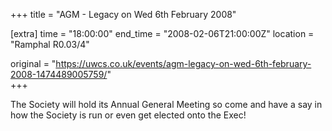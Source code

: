 +++
title = "AGM - Legacy on Wed 6th February 2008"

[extra]
time = "18:00:00"
end_time = "2008-02-06T21:00:00Z"
location = "Ramphal R0.03/4"

original = "https://uwcs.co.uk/events/agm-legacy-on-wed-6th-february-2008-1474489005759/"    
+++

The Society will hold its Annual General Meeting so come and have a say in how the Society is run or even get elected onto the Exec\!

